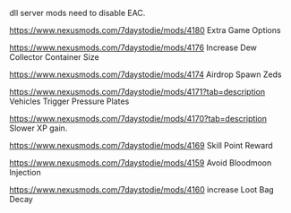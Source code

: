 dll server mods need to disable EAC.


https://www.nexusmods.com/7daystodie/mods/4180    Extra Game Options

https://www.nexusmods.com/7daystodie/mods/4176 Increase Dew Collector Container Size

https://www.nexusmods.com/7daystodie/mods/4174  Airdrop Spawn Zeds

https://www.nexusmods.com/7daystodie/mods/4171?tab=description Vehicles Trigger Pressure Plates

https://www.nexusmods.com/7daystodie/mods/4170?tab=description  Slower XP gain.

https://www.nexusmods.com/7daystodie/mods/4169 Skill Point Reward


https://www.nexusmods.com/7daystodie/mods/4159  Avoid Bloodmoon Injection


https://www.nexusmods.com/7daystodie/mods/4160  increase Loot Bag Decay
